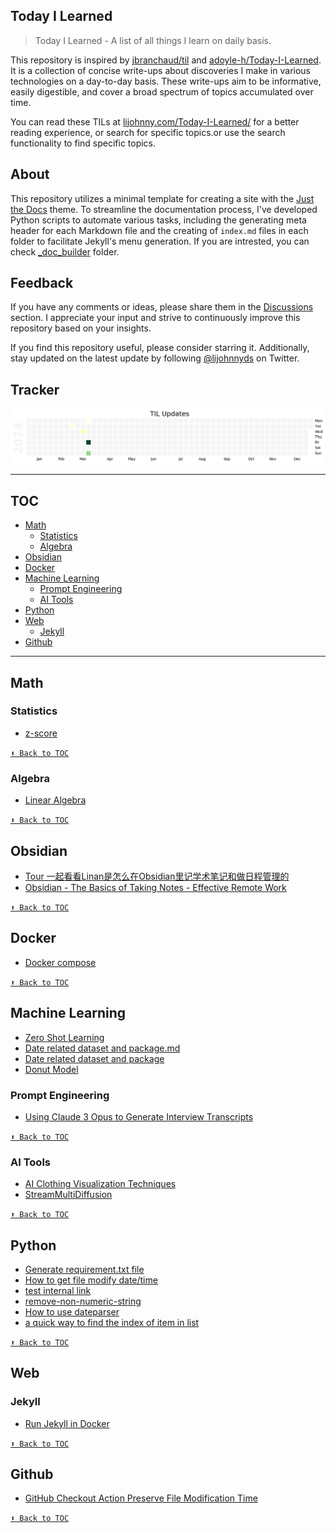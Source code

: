 ## Today I Learned

> Today I Learned - A list of all things I learn on daily basis.

This repository is inspired by [jbranchaud/til](https://github.com/jbranchaud/til) and [adoyle-h/Today-I-Learned](https://github.com/adoyle-h/Today-I-Learned). It is a collection  of concise write-ups about discoveries I make in various technologies on a day-to-day basis. These write-ups aim to be informative, easily digestible, and cover a broad spectrum of topics accumulated over time.

You can read these TILs at [lijohnny.com/Today-I-Learned/](https://lijohnny.com/Today-I-Learned/) for a better reading experience, or search for specific topics.or use the search functionality to find specific topics.

## About  

This repository utilizes a minimal template for creating a site with the [Just the Docs](https://just-the-docs.github.io/just-the-docs/) theme. To streamline the documentation process, I've developed Python scripts to automate various tasks, including the generating meta header for each Markdown file and the creating of `index.md` files in each folder to facilitate Jekyll's menu generation. If you are intrested, you can check [_doc_builder](/_doc_builder/) folder.


## Feedback

If you have any comments or ideas, please share them in the [Discussions](https://github.com/itslijohnny/Today-I-Learned/discussions) section. I appreciate your input and strive to continuously improve this repository based on your insights.

If you find this repository useful, please consider starring it. Additionally, stay updated on the latest update by following [@lijohnnyds](https://twitter.com/lijohnnyds) on Twitter.

## Tracker
![image](assets/til_update.png)

------
## TOC
<!-- toc -->
<!-- <details close> -->
<!-- <summary>Collapse/Expand</summary> -->
- [Math](#math)
  - [Statistics](#statistics)
  - [Algebra](#algebra)
- [Obsidian](#obsidian)
- [Docker](#docker)
- [Machine Learning](#machine-learning)
  - [Prompt Engineering](#prompt-engineering)
  - [AI Tools](#ai-tools)
- [Python](#python)
- [Web](#web)
  - [Jekyll](#jekyll)
- [Github](#github)

<!-- </details> -->
<!-- tocstop -->
------
## Math
### Statistics
- [z-score](math/statistics/z-score.md)


[`⬆ Back to TOC`](#toc)
### Algebra
- [Linear Algebra](math/algebra/linear-algebra.md)


[`⬆ Back to TOC`](#toc)
## Obsidian
- [Tour 一起看看Linan是怎么在Obsidian里记学术笔记和做日程管理的](obsidian/Tour%20一起看看Linan是怎么在Obsidian里记学术笔记和做日程管理的.md)
- [Obsidian - The Basics of Taking Notes - Effective Remote Work](obsidian/Obsidian%20-%20The%20Basics%20of%20Taking%20Notes%20-%20Effective%20Remote%20Work.md)


[`⬆ Back to TOC`](#toc)
## Docker
- [Docker compose](docker/docker-compose.md)


[`⬆ Back to TOC`](#toc)
## Machine Learning
- [Zero Shot Learning](ml/zero-shot-model.md)
- [Date related dataset and package.md  ](ml/date-related-dataset-and-package.md)
- [Date related dataset and package](ml/Date%20related%20dataset%20and%20package.md)
- [Donut Model](ml/dount_model.md)
### Prompt Engineering
- [Using Claude 3 Opus to Generate Interview Transcripts](ml/prompt-engineering/Using%20Claude%203%20Opus%20to%20Generate%20Interview%20Transcripts.md)


[`⬆ Back to TOC`](#toc)
### AI Tools
- [AI Clothing Visualization Techniques](ml/ai-tools/AI%20Clothing%20Visualization%20Techniques.md)
- [StreamMultiDiffusion](ml/ai-tools/StreamMultiDiffusion.md)


[`⬆ Back to TOC`](#toc)
## Python
- [Generate requirement.txt file](python/generate-requirement.md)
- [How to get file modify date/time](python/how-to-get-file-modify-datetime.md)
- [test internal link](python/test%20internal%20link.md)
- [remove-non-numeric-string](python/remove-non-numeric-string.md)
- [How to use dateparser](python/How%20to%20use%20dateparser.md)
- [a quick way to find the index of item in list](python/find-index.md)


[`⬆ Back to TOC`](#toc)
## Web
### Jekyll
- [Run Jekyll in Docker](web/Jekyll/run-jekyll-in-docker.md)


[`⬆ Back to TOC`](#toc)
## Github
- [GitHub Checkout Action Preserve File Modification Time](github/restore_file_datetime.md)


[`⬆ Back to TOC`](#toc)